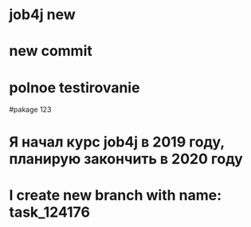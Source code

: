 # job4j  new
# new commit
# polnoe testirovanie
#pakage 123

# Я начал курс job4j в 2019 году, планирую закончить в 2020 году
# I create new branch with name: task_124176